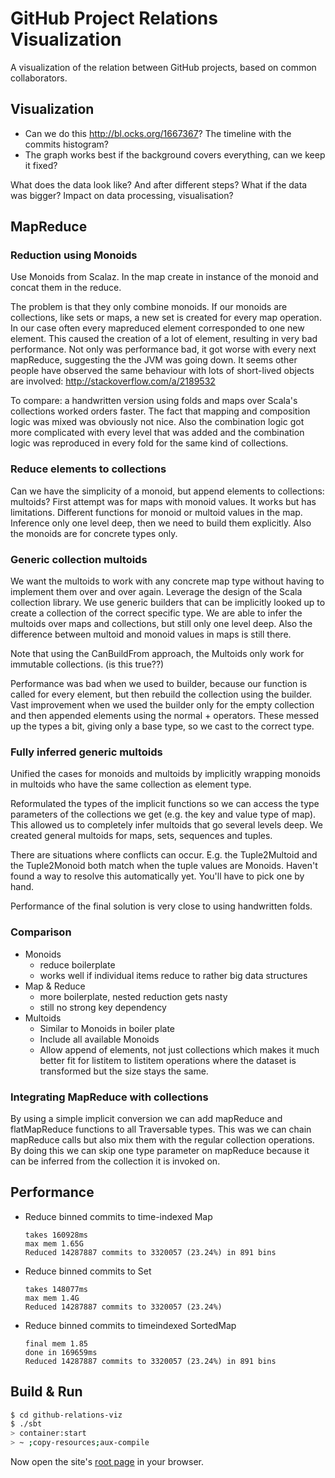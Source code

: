 # GitHub Project Relations Visualization

A visualization of the relation between GitHub projects, based on common
collaborators.

## Visualization

 * Can we do this http://bl.ocks.org/1667367? The timeline with the commits histogram?
 * The graph works best if the background covers everything, can we keep it fixed?

What does the data look like? And after different steps?
What if the data was bigger? Impact on data processing, visualisation?

## MapReduce

### Reduction using Monoids

Use Monoids from Scalaz. In the map create in instance of the monoid
and concat them in the reduce.

The problem is that they only combine monoids. If our monoids are
collections, like sets or maps, a new set is created for every map
operation. In our case often every mapreduced element corresponded to one
new element. This caused the creation of a lot of element, resulting in
very bad performance. Not only was performance bad, it got worse with
every next mapReduce, suggesting the the JVM was going down. It seems
other people have observed the same behaviour with lots of short-lived
objects are involved: http://stackoverflow.com/a/2189532

To compare: a handwritten version using folds and maps over Scala's
collections worked orders faster. The fact that mapping and composition
logic was mixed was obviously not nice. Also the combination logic got
more complicated with every level that was added and the combination
logic was reproduced in every fold for the same kind of collections.

### Reduce elements to collections

Can we have the simplicity of a monoid, but append elements to
collections: multoids? First attempt was for maps with monoid values. It
works but has limitations. Different functions for monoid or multoid
values in the map. Inference only one level deep, then we need to build
them explicitly. Also the monoids are for concrete types only.

### Generic collection multoids

We want the multoids to work with any concrete map type without having
to implement them over and over again. Leverage the design of the Scala
collection library. We use generic builders that can be implicitly looked
up to create a collection of the correct specific type. We are able to
infer the multoids over maps and collections, but still only one level
deep. Also the difference between multoid and monoid values in maps is
still there.

Note that using the CanBuildFrom approach, the Multoids only work for
immutable collections. (is this true??)

Performance was bad when we used to builder, because our function is
called for every element, but then rebuild the collection using the
builder. Vast improvement when we used the builder only for the empty
collection and then appended elements using the normal + operators. These
messed up the types a bit, giving only a base type, so we cast to the
correct type.

### Fully inferred generic multoids

Unified the cases for monoids and multoids by implicitly wrapping monoids
in multoids who have the same collection as element type.

Reformulated the types of the implicit functions so we can access the
type parameters of the collections we get (e.g. the key and value type of
map). This allowed us to completely infer multoids that go several levels
deep. We created general multoids for maps, sets, sequences and tuples.

There are situations where conflicts can occur. E.g. the Tuple2Multoid and
the Tuple2Monoid both match when the tuple values are Monoids. Haven't found
a way to resolve this automatically yet. You'll have to pick one by hand. 

Performance of the final solution is very close to using handwritten folds.

### Comparison

* Monoids
  - reduce boilerplate
  - works well if individual items reduce to rather big data structures
* Map & Reduce
  - more boilerplate, nested reduction gets nasty
  - still no strong key dependency
* Multoids
  - Similar to Monoids in boiler plate
  - Include all available Monoids
  - Allow append of elements, not just collections which makes it much
    better fit for listitem to listitem operations where the dataset is
    transformed but the size stays the same.
   
### Integrating MapReduce with collections

By using a simple implicit conversion we can add mapReduce and flatMapReduce
functions to all Traversable types. This was we can chain mapReduce calls but
also mix them with the regular collection operations. By doing this we can skip
one type parameter on mapReduce because it can be inferred from the collection
it is invoked on.

## Performance

 * Reduce binned commits to time-indexed Map
   ```
   takes 160928ms
   max mem 1.65G
   Reduced 14287887 commits to 3320057 (23.24%) in 891 bins
   ```
 * Reduce binned commits to Set
   ```
   takes 148077ms
   max mem 1.4G
   Reduced 14287887 commits to 3320057 (23.24%)
   ```
 * Reduce binned commits to timeindexed SortedMap
   ```
   final mem 1.85
   done in 169659ms
   Reduced 14287887 commits to 3320057 (23.24%) in 891 bins
   ```

## Build & Run

```sh
$ cd github-relations-viz
$ ./sbt
> container:start
> ~ ;copy-resources;aux-compile
```

Now open the site's [root page](http://localhost:8080/) in your browser.
